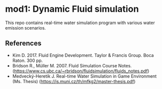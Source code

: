 # mod1: Dynamic Fluid simulation

This repo contains real-time water simulation program with various water emission
scenarios.

## References

* Kim D. 2017. Fluid Engine Development. Taylor & Francis Group. Boca Raton. 300 pp.
* Bridson R., Müller M. 2007. Fluid Simulation Course Notes. (https://www.cs.ubc.ca/~rbridson/fluidsimulation/fluids_notes.pdf)
* Medvecký-Heretik J. Real-time Water Simulation in Game Environment (Ms. Thesis) (https://is.muni.cz/th/mfkg2/master-thesis.pdf)
